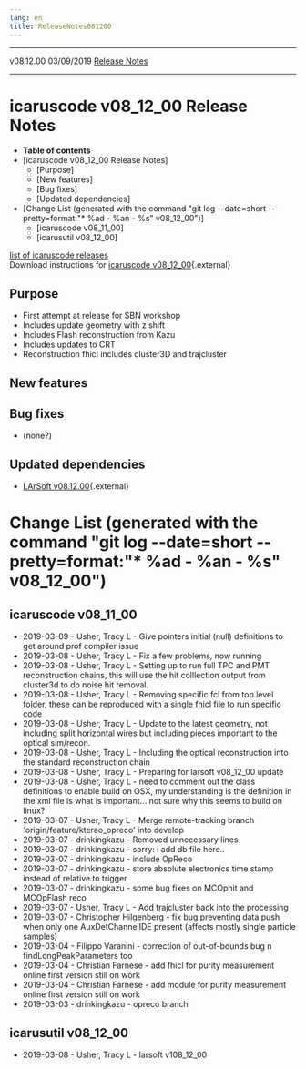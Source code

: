 ```yaml
---
lang: en
title: ReleaseNotes081200
---
```


  ----------- ------------ -- -- ------------------------------------------------------
  v08.12.00   03/09/2019         [Release Notes](ReleaseNotes081200.html)
  ----------- ------------ -- -- ------------------------------------------------------



icaruscode v08\_12\_00 Release Notes
==========================================================================================

-   **Table of contents**
-   [icaruscode v08\_12\_00 Release
    Notes]
    -   [Purpose]
    -   [New features]
    -   [Bug fixes]
    -   [Updated dependencies]
-   [Change List (generated with the command \"git log \--date=short
    \--pretty=format:\"\* %ad - %an - %s\"
    v08\_12\_00\")]
    -   [icaruscode v08\_11\_00]
    -   [icarusutil v08\_12\_00]

[list of icaruscode
releases](List_of_ICARUS_code_releases.html)\
Download instructions for [icaruscode
v08\_12\_00](http://scisoft.fnal.gov/scisoft/bundles/sbnd/v08_12_00/icaruscode-v08_12_00.html){.external}



Purpose
----------------------------------

-   First attempt at release for SBN workshop
-   Includes update geometry with z shift
-   Includes Flash reconstruction from Kazu
-   Includes updates to CRT
-   Reconstruction fhicl includes cluster3D and trajcluster



New features
--------------------------------------------



Bug fixes
--------------------------------------

-   (none?)



Updated dependencies
------------------------------------------------------------

-   [LArSoft
    v08.12.00](https://cdcvs.fnal.gov/redmine/projects/larsoft/wiki/ReleaseNotes081200){.external}



Change List (generated with the command \"git log \--date=short \--pretty=format:\"\* %ad - %an - %s\" v08\_12\_00\")
================================================================================================================================================================================================================================



icaruscode v08\_11\_00
--------------------------------------------------------------

-   2019-03-09 - Usher, Tracy L - Give pointers initial (null)
    definitions to get around prof compiler issue
-   2019-03-08 - Usher, Tracy L - Fix a few problems, now running
-   2019-03-08 - Usher, Tracy L - Setting up to run full TPC and PMT
    reconstruction chains, this will use the hit colllection output from
    cluster3d to do noise hit removal.
-   2019-03-08 - Usher, Tracy L - Removing specific fcl from top level
    folder, these can be reproduced with a single fhicl file to run
    specific code
-   2019-03-08 - Usher, Tracy L - Update to the latest geometry, not
    including split horizontal wires but including pieces important to
    the optical sim/recon.
-   2019-03-08 - Usher, Tracy L - Including the optical reconstruction
    into the standard reconstruction chain
-   2019-03-08 - Usher, Tracy L - Preparing for larsoft v08\_12\_00
    update
-   2019-03-08 - Usher, Tracy L - need to comment out the class
    definitions to enable build on OSX, my understanding is the
    definition in the xml file is what is important\... not sure why
    this seems to build on linux?
-   2019-03-07 - Usher, Tracy L - Merge remote-tracking branch
    \'origin/feature/kterao\_opreco\' into develop
-   2019-03-07 - drinkingkazu - Removed unnecessary lines
-   2019-03-07 - drinkingkazu - sorry: i add db file here..
-   2019-03-07 - drinkingkazu - include OpReco
-   2019-03-07 - drinkingkazu - store absolute electronics time stamp
    instead of relative to trigger
-   2019-03-07 - drinkingkazu - some bug fixes on MCOphit and MCOpFlash
    reco
-   2019-03-07 - Usher, Tracy L - Add trajcluster back into the
    processing
-   2019-03-07 - Christopher Hilgenberg - fix bug preventing data push
    when only one AuxDetChannelIDE present (affects mostly single
    particle samples)
-   2019-03-04 - Filippo Varanini - correction of out-of-bounds bug n
    findLongPeakParameters too
-   2019-03-04 - Christian Farnese - add fhicl for purity measurement
    online first version still on work
-   2019-03-04 - Christian Farnese - add module for purity measurement
    online first version still on work
-   2019-03-03 - drinkingkazu - opreco branch



icarusutil v08\_12\_00
--------------------------------------------------------------

-   2019-03-08 - Usher, Tracy L - larsoft v108\_12\_00
